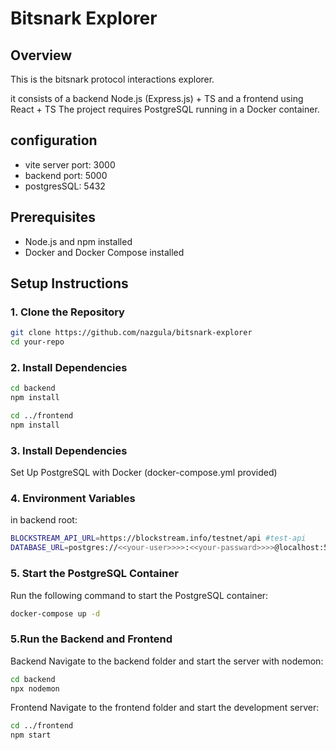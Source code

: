 # Bitsnark Explorer

## Overview

This is the bitsnark protocol interactions explorer.

it consists of a backend Node.js (Express.js) + TS
and a frontend using React + TS
The project requires PostgreSQL running in a Docker container.

## configuration

- vite server port: 3000
- backend port: 5000
- postgresSQL: 5432

## Prerequisites

- Node.js and npm installed
- Docker and Docker Compose installed

## Setup Instructions

### 1. Clone the Repository

```sh
git clone https://github.com/nazgula/bitsnark-explorer
cd your-repo
```

### 2. Install Dependencies

```sh
cd backend
npm install

cd ../frontend
npm install
```

### 3. Install Dependencies

Set Up PostgreSQL with Docker (docker-compose.yml provided)

### 4. Environment Variables

in backend root:

```sh
BLOCKSTREAM_API_URL=https://blockstream.info/testnet/api #test-api
DATABASE_URL=postgres://<<your-user>>>>:<<your-passward>>>>@localhost:5432/<<bitsnark or other name>>

```

### 5. Start the PostgreSQL Container

Run the following command to start the PostgreSQL container:

```sh
docker-compose up -d
```

### 5.Run the Backend and Frontend

Backend
Navigate to the backend folder and start the server with nodemon:

```sh
cd backend
npx nodemon
```

Frontend
Navigate to the frontend folder and start the development server:

```sh
cd ../frontend
npm start
```
